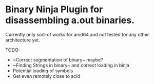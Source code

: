 # Binary Ninja Plugin for disassembling a.out binaries.
Currently only sort-of works for amd64 and not tested for any other 
architecture yet.

TODO:
* ~Correct segmentation of binary~ maybe?
* ~Finding Strings in binary~ and correct loading in binja
* Potential loading of symbols
* Get even remotely close to acid
